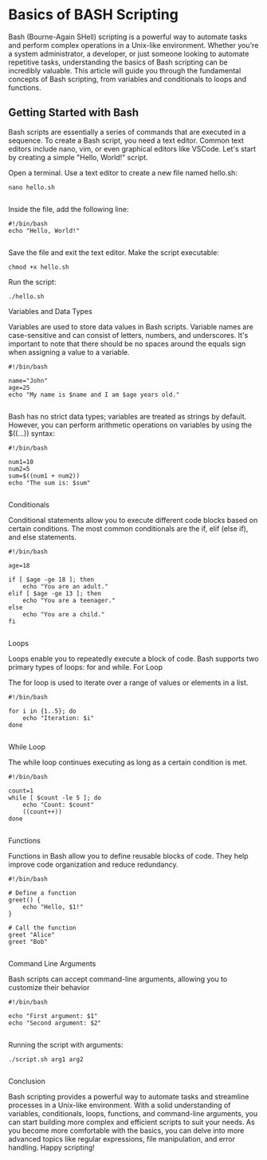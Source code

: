 # Basics of BASH Scripting

Bash (Bourne-Again SHell) scripting is a powerful way to automate tasks and perform complex operations in a Unix-like environment. Whether you're a system administrator, a developer, or just someone looking to automate repetitive tasks, understanding the basics of Bash scripting can be incredibly valuable. This article will guide you through the fundamental concepts of Bash scripting, from variables and conditionals to loops and functions.

## Getting Started with Bash

Bash scripts are essentially a series of commands that are executed in a sequence. To create a Bash script, you need a text editor. Common text editors include nano, vim, or even graphical editors like VSCode. Let's start by creating a simple "Hello, World!" script.

Open a terminal.
Use a text editor to create a new file named hello.sh:

```
nano hello.sh


```
Inside the file, add the following line:

```
#!/bin/bash
echo "Hello, World!"


```
Save the file and exit the text editor.
Make the script executable:

```
chmod +x hello.sh
```
Run the script:

```
./hello.sh

```
Variables and Data Types

Variables are used to store data values in Bash scripts. Variable names are case-sensitive and can consist of letters, numbers, and underscores. It's important to note that there should be no spaces around the equals sign when assigning a value to a variable.

```
#!/bin/bash

name="John"
age=25
echo "My name is $name and I am $age years old."


```
Bash has no strict data types; variables are treated as strings by default. However, you can perform arithmetic operations on variables by using the $((...)) syntax:

```
#!/bin/bash

num1=10
num2=5
sum=$((num1 + num2))
echo "The sum is: $sum"


```
Conditionals

Conditional statements allow you to execute different code blocks based on certain conditions. The most common conditionals are the if, elif (else if), and else statements.

```
#!/bin/bash

age=18

if [ $age -ge 18 ]; then
    echo "You are an adult."
elif [ $age -ge 13 ]; then
    echo "You are a teenager."
else
    echo "You are a child."
fi


```

Loops

Loops enable you to repeatedly execute a block of code. Bash supports two primary types of loops: for and while.
For Loop

The for loop is used to iterate over a range of values or elements in a list.

```
#!/bin/bash

for i in {1..5}; do
    echo "Iteration: $i"
done


```

While Loop

The while loop continues executing as long as a certain condition is met.

```
#!/bin/bash

count=1
while [ $count -le 5 ]; do
    echo "Count: $count"
    ((count++))
done


```

Functions

Functions in Bash allow you to define reusable blocks of code. They help improve code organization and reduce redundancy.

```
#!/bin/bash

# Define a function
greet() {
    echo "Hello, $1!"
}

# Call the function
greet "Alice"
greet "Bob"


```
Command Line Arguments

Bash scripts can accept command-line arguments, allowing you to customize their behavior

```
#!/bin/bash

echo "First argument: $1"
echo "Second argument: $2"


```
Running the script with arguments:

```
./script.sh arg1 arg2


```
Conclusion

Bash scripting provides a powerful way to automate tasks and streamline processes in a Unix-like environment. With a solid understanding of variables, conditionals, loops, functions, and command-line arguments, you can start building more complex and efficient scripts to suit your needs. As you become more comfortable with the basics, you can delve into more advanced topics like regular expressions, file manipulation, and error handling. Happy scripting!